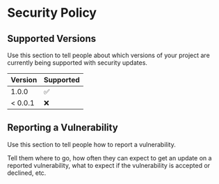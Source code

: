 # Security Policy

## Supported Versions

Use this section to tell people about which versions of your project are currently being supported
with security updates.

| Version | Supported         |
|---------| ----------------- |
| 1.0.0    | :white_check_mark:|
| < 0.0.1 | :x:               |

## Reporting a Vulnerability

Use this section to tell people how to report a vulnerability.

Tell them where to go, how often they can expect to get an update on a reported vulnerability, what
to expect if the vulnerability is accepted or declined, etc.